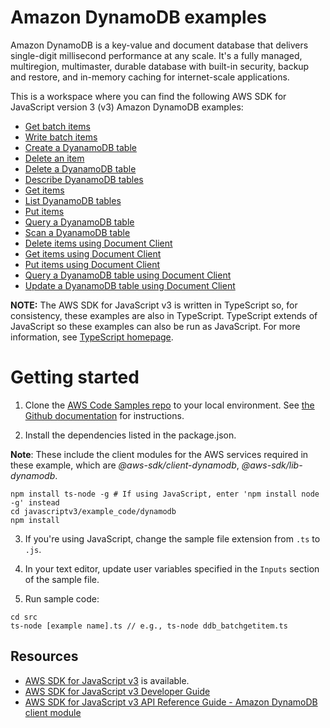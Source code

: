 # Amazon DynamoDB examples
Amazon DynamoDB is a key-value and document database that delivers single-digit millisecond performance at any scale. It's a fully managed, multiregion, multimaster, durable database with built-in security, backup and restore, and in-memory caching for internet-scale applications. 

This is a workspace where you can find the following AWS SDK for JavaScript version 3 (v3) Amazon DynamoDB examples: 

- [Get batch items](src/ddb_batchgetitem.ts)
- [Write batch items](src/ddb_batchwriteitem.ts)
- [Create a DyanamoDB table](src/ddb_createtable.ts)
- [Delete an item](src/ddb_deleteitem.ts)
- [Delete a DyanamoDB table](src/ddb_deletetable.ts)
- [Describe DyanamoDB tables](src/ddb_sescribetable.ts)
- [Get items](src/ddb_getitem.ts)
- [List DyanamoDB tables](src/ddb_listtables.ts)
- [Put items](src/ddb_putitem.ts)
- [Query a DyanamoDB table](src/ddb_query.ts)
- [Scan a DyanamoDB table](src/ddb_scan.ts)
- [Delete items using Document Client](src/ddbdoc_delete_item.ts)
- [Get items using Document Client](src/ddbdoc_get_item.ts)
- [Put items using Document Client](src/ddbdoc_put_item.ts)
- [Query a DyanamoDB table using Document Client](src/ddbdoc_query_item.ts)
- [Update a DyanamoDB table using Document Client](src/ddbdoc_update.ts)

**NOTE:** The AWS SDK for JavaScript v3 is written in TypeScript so, for consistency, these examples are also in TypeScript. TypeScript extends of JavaScript so these examples can also be run as JavaScript. For more information, see [TypeScript homepage](https://www.typescriptlang.org/).

# Getting started

1. Clone the [AWS Code Samples repo](https://github.com/awsdocs/aws-doc-sdk-examples) to your local environment. 
See [the Github documentation](https://docs.github.com/en/github/creating-cloning-and-archiving-repositories/cloning-a-repository) for 
instructions.

2. Install the dependencies listed in the package.json.

**Note**: These include the client modules for the AWS services required in these example, 
which are *@aws-sdk/client-dynamodb*, *@aws-sdk/lib-dynamodb*.
```
npm install ts-node -g # If using JavaScript, enter 'npm install node -g' instead
cd javascriptv3/example_code/dynamodb
npm install
```

3. If you're using JavaScript, change the sample file extension from ```.ts``` to ```.js```.


4. In your text editor, update user variables specified in the ```Inputs``` section of the sample file.

5. Run sample code:
```
cd src
ts-node [example name].ts // e.g., ts-node ddb_batchgetitem.ts
```

## Resources
- [AWS SDK for JavaScript v3](https://github.com/aws/aws-sdk-js-v3) is available. 
- [AWS SDK for JavaScript v3 Developer Guide](https://docs.aws.amazon.com/sdk-for-javascript/v3/developer-guide/dynamodb-examples.html) 
- [AWS SDK for JavaScript v3 API Reference Guide - Amazon DynamoDB client module](https://docs.aws.amazon.com/AWSJavaScriptSDK/v3/latest/clients/client-dynamodb/index.html) 

